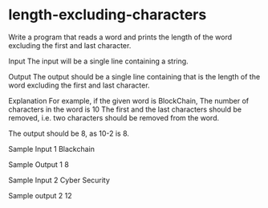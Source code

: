 # length-excluding-characters

Write a program that reads a word and prints the length of the word excluding the first and last character.

Input 
The input will be a single line containing a string.

Output 
The output should be a single line containing that is the length of the word excluding the first and last character.

Explanation 
For example, if the given word is BlockChain,
The number of characters in the word is 10 
The first and the last characters should be removed, i.e. two characters should be removed from the word.

The output should be 8, as 10-2 is 8.

Sample Input 1 
Blackchain 

Sample Output 1 
8 

Sample Input 2 
Cyber Security 

Sample output 2 
12 

